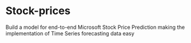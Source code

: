 # Stock-prices
Build a model for end-to-end Microsoft Stock Price Prediction making the implementation of Time Series forecasting data easy
